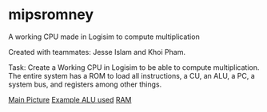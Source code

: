 # mipsromney
A working CPU made in Logisim to compute multiplication 

Created with teammates: Jesse Islam and Khoi Pham. 

Task: Create a Working CPU in Logisim to be able to compute multiplication. The entire system has a ROM to load all instructions,
a CU, an ALU, a PC, a system bus, and registers among other things. 

[Main Picture](COMP273_CPUPROJECT_MIPSROMNEY2017/Main.png)
[Example ALU used](COMP273_CPUPROJECT_MIPSROMNEY2017/ALU.png)
[RAM](COMP273_CPUPROJECT_MIPSROMNEY2017/RAM.png)
